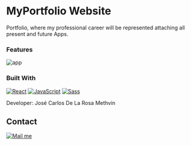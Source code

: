 # MyPortfolio Website

Portfolio, where my professional career will be represented attaching all present and future Apps.

### Features

![app](/Api.gif)
### Built With
[![React](https://img.shields.io/badge/React-22272E?style=for-the-badge&logo=react&logoColor=#7DDFFF
)](https://es.react.dev/)
[![JavaScript](https://img.shields.io/badge/JavaScript-22272E?style=for-the-badge&logo=javascript&logoColor=#EFD81D)](https://lenguajejs.com/javascript/)
[![Sass](https://img.shields.io/badge/Sass-22272E?style=for-the-badge&logo=sass&logoColor=#C76395
)](https://sass-lang.com/)

Developer: José Carlos De La Rosa Methvin

[gmail_logo]: https://user-images.githubusercontent.com/6497827/62424751-c1b85480-b6f0-11e9-97de-096c0a980829.png
[gmail]: mailto:josekadeveloper@gmail.com?subject=Leyendo%20#Ecofriendly&body=Hi

## Contact
[![Mail me][gmail_logo]][gmail]
